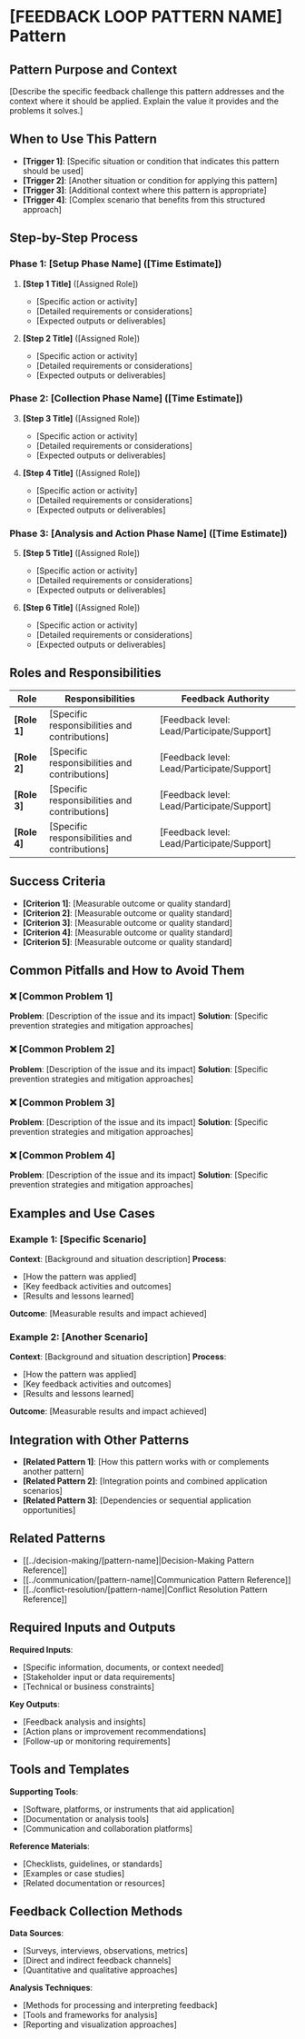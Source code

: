 # [FEEDBACK LOOP PATTERN NAME] Pattern

## Pattern Purpose and Context

[Describe the specific feedback challenge this pattern addresses and the context where it should be applied. Explain the value it provides and the problems it solves.]

## When to Use This Pattern

- **[Trigger 1]**: [Specific situation or condition that indicates this pattern should be used]
- **[Trigger 2]**: [Another situation or condition for applying this pattern]
- **[Trigger 3]**: [Additional context where this pattern is appropriate]
- **[Trigger 4]**: [Complex scenario that benefits from this structured approach]

## Step-by-Step Process

### Phase 1: [Setup Phase Name] ([Time Estimate])

1. **[Step 1 Title]** ([Assigned Role])
   - [Specific action or activity]
   - [Detailed requirements or considerations]
   - [Expected outputs or deliverables]

2. **[Step 2 Title]** ([Assigned Role])
   - [Specific action or activity]
   - [Detailed requirements or considerations]
   - [Expected outputs or deliverables]

### Phase 2: [Collection Phase Name] ([Time Estimate])

3. **[Step 3 Title]** ([Assigned Role])
   - [Specific action or activity]
   - [Detailed requirements or considerations]
   - [Expected outputs or deliverables]

4. **[Step 4 Title]** ([Assigned Role])
   - [Specific action or activity]
   - [Detailed requirements or considerations]
   - [Expected outputs or deliverables]

### Phase 3: [Analysis and Action Phase Name] ([Time Estimate])

5. **[Step 5 Title]** ([Assigned Role])
   - [Specific action or activity]
   - [Detailed requirements or considerations]
   - [Expected outputs or deliverables]

6. **[Step 6 Title]** ([Assigned Role])
   - [Specific action or activity]
   - [Detailed requirements or considerations]
   - [Expected outputs or deliverables]

## Roles and Responsibilities

| Role | Responsibilities | Feedback Authority |
|------|------------------|-------------------|
| **[Role 1]** | [Specific responsibilities and contributions] | [Feedback level: Lead/Participate/Support] |
| **[Role 2]** | [Specific responsibilities and contributions] | [Feedback level: Lead/Participate/Support] |
| **[Role 3]** | [Specific responsibilities and contributions] | [Feedback level: Lead/Participate/Support] |
| **[Role 4]** | [Specific responsibilities and contributions] | [Feedback level: Lead/Participate/Support] |

## Success Criteria

- **[Criterion 1]**: [Measurable outcome or quality standard]
- **[Criterion 2]**: [Measurable outcome or quality standard]
- **[Criterion 3]**: [Measurable outcome or quality standard]
- **[Criterion 4]**: [Measurable outcome or quality standard]
- **[Criterion 5]**: [Measurable outcome or quality standard]

## Common Pitfalls and How to Avoid Them

### ❌ [Common Problem 1]
**Problem**: [Description of the issue and its impact]
**Solution**: [Specific prevention strategies and mitigation approaches]

### ❌ [Common Problem 2]
**Problem**: [Description of the issue and its impact]
**Solution**: [Specific prevention strategies and mitigation approaches]

### ❌ [Common Problem 3]
**Problem**: [Description of the issue and its impact]
**Solution**: [Specific prevention strategies and mitigation approaches]

### ❌ [Common Problem 4]
**Problem**: [Description of the issue and its impact]
**Solution**: [Specific prevention strategies and mitigation approaches]

## Examples and Use Cases

### Example 1: [Specific Scenario]
**Context**: [Background and situation description]
**Process**:
- [How the pattern was applied]
- [Key feedback activities and outcomes]
- [Results and lessons learned]

**Outcome**: [Measurable results and impact achieved]

### Example 2: [Another Scenario]
**Context**: [Background and situation description]
**Process**:
- [How the pattern was applied]
- [Key feedback activities and outcomes]
- [Results and lessons learned]

**Outcome**: [Measurable results and impact achieved]

## Integration with Other Patterns

- **[Related Pattern 1]**: [How this pattern works with or complements another pattern]
- **[Related Pattern 2]**: [Integration points and combined application scenarios]
- **[Related Pattern 3]**: [Dependencies or sequential application opportunities]

## Related Patterns

- [[../decision-making/[pattern-name]|Decision-Making Pattern Reference]]
- [[../communication/[pattern-name]|Communication Pattern Reference]]
- [[../conflict-resolution/[pattern-name]|Conflict Resolution Pattern Reference]]

## Required Inputs and Outputs

**Required Inputs**:
- [Specific information, documents, or context needed]
- [Stakeholder input or data requirements]
- [Technical or business constraints]

**Key Outputs**:
- [Feedback analysis and insights]
- [Action plans or improvement recommendations]
- [Follow-up or monitoring requirements]

## Tools and Templates

**Supporting Tools**:
- [Software, platforms, or instruments that aid application]
- [Documentation or analysis tools]
- [Communication and collaboration platforms]

**Reference Materials**:
- [Checklists, guidelines, or standards]
- [Examples or case studies]
- [Related documentation or resources]

## Feedback Collection Methods

**Data Sources**:
- [Surveys, interviews, observations, metrics]
- [Direct and indirect feedback channels]
- [Quantitative and qualitative approaches]

**Analysis Techniques**:
- [Methods for processing and interpreting feedback]
- [Tools and frameworks for analysis]
- [Reporting and visualization approaches]